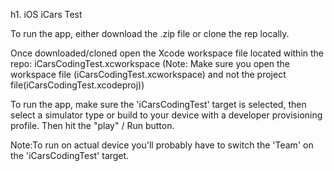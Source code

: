 h1. iOS iCars Test

To run the app, either download the .zip file or clone the rep locally.

Once downloaded/cloned open the Xcode workspace file located within the repo: iCarsCodingTest.xcworkspace (Note: Make sure you open the workspace file (iCarsCodingTest.xcworkspace) and not the project file(iCarsCodingTest.xcodeproj))

To run the app, make sure the 'iCarsCodingTest' target is selected, then select a simulator type or build to your device with a developer provisioning profile. Then hit the "play" / Run button.  

Note:To run on actual device you'll probably have to switch the 'Team' on the 'iCarsCodingTest' target. 

